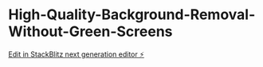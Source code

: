 # High-Quality-Background-Removal-Without-Green-Screens

[Edit in StackBlitz next generation editor ⚡️](https://stackblitz.com/~/github.com/2100031988/High-Quality-Background-Removal-Without-Green-Screens)